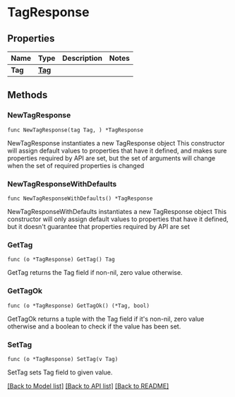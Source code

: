 # TagResponse

## Properties

Name | Type | Description | Notes
------------ | ------------- | ------------- | -------------
**Tag** | [**Tag**](Tag.md) |  | 

## Methods

### NewTagResponse

`func NewTagResponse(tag Tag, ) *TagResponse`

NewTagResponse instantiates a new TagResponse object
This constructor will assign default values to properties that have it defined,
and makes sure properties required by API are set, but the set of arguments
will change when the set of required properties is changed

### NewTagResponseWithDefaults

`func NewTagResponseWithDefaults() *TagResponse`

NewTagResponseWithDefaults instantiates a new TagResponse object
This constructor will only assign default values to properties that have it defined,
but it doesn't guarantee that properties required by API are set

### GetTag

`func (o *TagResponse) GetTag() Tag`

GetTag returns the Tag field if non-nil, zero value otherwise.

### GetTagOk

`func (o *TagResponse) GetTagOk() (*Tag, bool)`

GetTagOk returns a tuple with the Tag field if it's non-nil, zero value otherwise
and a boolean to check if the value has been set.

### SetTag

`func (o *TagResponse) SetTag(v Tag)`

SetTag sets Tag field to given value.



[[Back to Model list]](../README.md#documentation-for-models) [[Back to API list]](../README.md#documentation-for-api-endpoints) [[Back to README]](../README.md)


